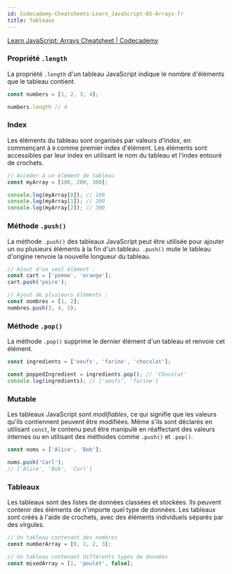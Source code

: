 ```yaml
---
id: Codecademy-Cheatsheets-Learn_JavaScript-05-Arrays-fr
title: Tableaux
---
```




[Learn JavaScript: Arrays Cheatsheet | Codecademy](https://www.codecademy.com/learn/introduction-to-javascript/modules/learn-javascript-arrays/cheatsheet)



### Propriété `.length`

La propriété `.length` d'un tableau JavaScript indique le nombre d'éléments que le tableau contient.

```js
const numbers = [1, 2, 3, 4];

numbers.length // 4
```



### Index

Les éléments du tableau sont organisés par valeurs *d'index*, en commençant à `0` comme premier index d'élément. Les éléments sont accessibles par leur index en utilisant le nom du tableau et l'index entouré de crochets.

```js
// Accéder à un élément de tableau
const myArray = [100, 200, 300];

console.log(myArray[0]); // 100
console.log(myArray[1]); // 200
console.log(myArray[2]); // 300
```



### Méthode `.push()`

La méthode `.push()` des tableaux JavaScript peut être utilisée pour ajouter un ou plusieurs éléments à la fin d'un tableau. `.push()` mute le tableau d'origine renvoie la nouvelle longueur du tableau.

```js
// Ajout d'un seul élément :
const cart = ['pomme', 'orange'];
cart.push('poire');

// Ajout de plusieurs éléments :
const nombres = [1, 2];
nombres.push(3, 4, 5);
```



### Méthode `.pop()`

La méthode `.pop()` supprime le dernier élément d'un tableau et renvoie cet élément.

```js
const ingredients = ['oeufs', 'farine', 'chocolat'];

const poppedIngredient = ingredients.pop(); // 'Chocolat'
console.log(ingredients); // ['oeufs', 'farine']
```



### Mutable

Les tableaux JavaScript sont *modifiables*, ce qui signifie que les valeurs qu'ils contiennent peuvent être modifiées.
Même s'ils sont déclarés en utilisant `const`, le contenu peut être manipulé  en réaffectant des valeurs internes ou en utilisant des méthodes comme  `.push()` et `.pop()`.

```js
const noms = ['Alice', 'Bob'];

noms.push('Carl');
// ['Alice', 'Bob', 'Carl']
```



### Tableaux

Les tableaux sont des listes de données classées et stockées. Ils peuvent  contenir des éléments de n'importe quel type de données. Les tableaux  sont créés à l'aide de crochets, avec des éléments individuels séparés  par des virgules.

```js
// Un tableau contenant des nombres
const numberArray = [0, 1, 2, 3];

// Un tableau contenant différents types de données
const mixedArray = [1, 'poulet', false];
```

